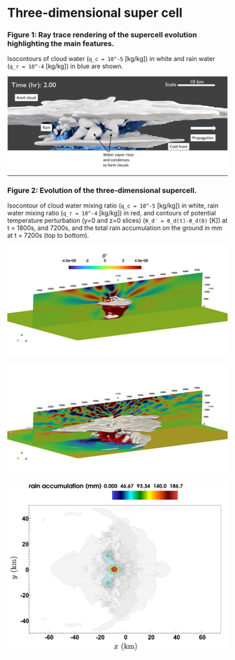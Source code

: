 # Three-dimensional super cell

### Figure 1: Ray trace rendering of the supercell evolution highlighting the main features. 
Isocontours of cloud water (`q_c = 10^-5` [kg/kg]) in white and rain water (`q_r = 10^-4` [kg/kg]) in blue are shown.

![Ray trace rendering](Supercell3D_Blender.png)

---

### Figure 2: Evolution of the three-dimensional supercell.
Isocontour of cloud water mixing ratio (`q_c = 10^-5` [kg/kg]) in white, rain water mixing ratio (`q_r = 10^-4` [kg/kg]) in red, and contours of potential temperature perturbation (y=0 and z=0 slices) (`θ_d′ = θ_d(t)-θ_d(0)` [K]) at t = 1800s, and 7200s, and the total rain accumulation on the ground in mm at t = 7200s (top to bottom).

![SC at 1800s](SC_1800s.png)

![SC at 7200s](SC_7200s.png)

![Top view of rain accumulation](SC_top_view_qc_rain_accum.png)

